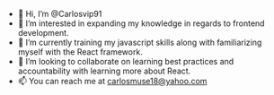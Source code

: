 - 👋 Hi, I’m @Carlosvip91
- 👀 I’m interested in expanding my knowledge in regards to frontend development.
- 🌱 I’m currently training my javascript skills along with familiarizing myself with the React framework. 
- 💞️ I’m looking to collaborate on learning best practices and accountability with learning more about React. 
- 📫 You can reach me at carlosmuse18@yahoo.com 

